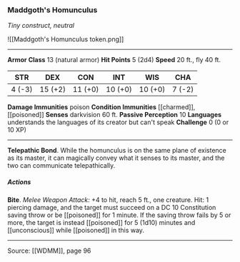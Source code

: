 ### Maddgoth's Homunculus
_Tiny construct, neutral_

![[Maddgoth's Homunculus token.png]]


---

**Armor Class** 13 (natural armor)
**Hit Points** 5 (2d4)
**Speed** 20 ft., fly 40 ft.

| STR     | DEX     | CON     | INT     | WIS     | CHA     |
|---------|---------|---------|---------|---------|---------|
| 4 (-3) | 15 (+2) | 11 (+0) | 10 (+0) | 10 (+0) | 7 (-2) |

**Damage Immunities** poison
**Condition Immunities** [[charmed]], [[poisoned]]
**Senses** darkvision 60 ft.
**Passive Perception** 10
**Languages** understands the languages of its creator but can't speak
**Challenge** 0 (0 or 10 XP)

---

**Telepathic Bond**. While the homunculus is on the same plane of existence as its master, it can magically convey what it senses to its master, and the two can communicate telepathically.

##### Actions
**Bite**. _Melee Weapon Attack:_ +4 to hit, reach 5 ft., one creature. Hit: 1 piercing damage, and the target must succeed on a DC 10 Constitution saving throw or be [[poisoned]] for 1 minute. If the saving throw fails by 5 or more, the target is instead [[poisoned]] for 5 (1d10) minutes and [[unconscious]] while [[poisoned]] in this way.


---

Source: [[WDMM]], page 96